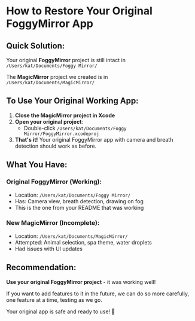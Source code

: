 # How to Restore Your Original FoggyMirror App

## Quick Solution:

Your original **FoggyMirror** project is still intact in `/Users/kat/Documents/Foggy Mirror/`

The **MagicMirror** project we created is in `/Users/kat/Documents/MagicMirror/`

## To Use Your Original Working App:

1. **Close the MagicMirror project in Xcode**
2. **Open your original project**: 
   - Double-click `/Users/kat/Documents/Foggy Mirror/FoggyMirror.xcodeproj`
3. **That's it!** Your original FoggyMirror app with camera and breath detection should work as before.

## What You Have:

### Original FoggyMirror (Working):
- Location: `/Users/kat/Documents/Foggy Mirror/`
- Has: Camera view, breath detection, drawing on fog
- This is the one from your README that was working

### New MagicMirror (Incomplete):
- Location: `/Users/kat/Documents/MagicMirror/`
- Attempted: Animal selection, spa theme, water droplets
- Had issues with UI updates

## Recommendation:

**Use your original FoggyMirror project** - it was working well!

If you want to add features to it in the future, we can do so more carefully, one feature at a time, testing as we go.

Your original app is safe and ready to use! 🎉

